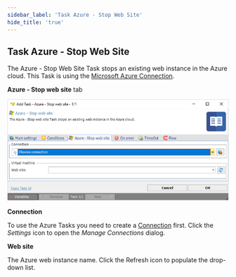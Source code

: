 ```yaml
---
sidebar_label: 'Task Azure - Stop Web Site'
hide_title: 'true'
---
```


## Task Azure - Stop Web Site

The Azure - Stop Web Site Task stops an existing web instance in the Azure cloud. This Task is using the [Microsoft Azure Connection](../../connection-microsoft-azure).
 
**Azure - Stop web site** tab

![](../../../../../static/img/taskazurestopwebsite.png)

**Connection**

To use the Azure Tasks you need to create a [Connection](../../global-connections) first. Click the *Settings* icon to open the *Manage Connections* dialog.
 
**Web site**

The Azure web instance name. Click the Refresh icon to populate the drop-down list.